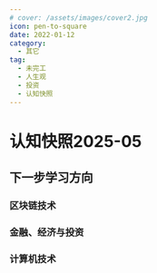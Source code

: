 ```yaml
---
# cover: /assets/images/cover2.jpg
icon: pen-to-square
date: 2022-01-12
category:
  - 其它
tag:
  - 未完工
  - 人生观
  - 投资
  - 认知快照
---
```


# 认知快照2025-05
## 下一步学习方向
### 区块链技术

### 金融、经济与投资

### 计算机技术

